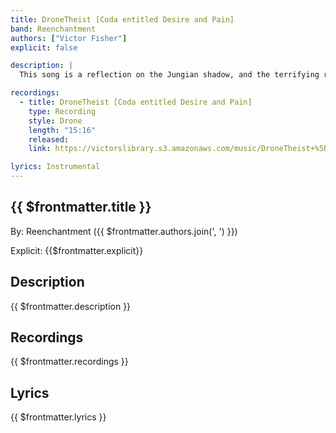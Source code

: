 ```yaml
---
title: DroneTheist [Coda entitled Desire and Pain]
band: Reenchantment
authors: ["Victor Fisher"]
explicit: false

description: |
  This song is a reflection on the Jungian shadow, and the terrifying realms of nihilism.

recordings:
  - title: DroneTheist [Coda entitled Desire and Pain]
    type: Recording
    style: Drone
    length: "15:16"
    released: 
    link: https://victorslibrary.s3.amazonaws.com/music/DroneTheist+%5BCoda+entitled+Desire+and+Pain%5D/DroneTheist+%5BCoda+entitled+Desire+and+Pain%5D.mp3

lyrics: Instrumental
---
```


## {{ $frontmatter.title }}

By: <g-link to="/band/reenchantment">Reenchantment</g-link> ({{ $frontmatter.authors.join(', ') }})

Explicit: {{$frontmatter.explicit}}

## Description

<vue-markdown>{{ $frontmatter.description }}</vue-markdown>

## Recordings

{{ $frontmatter.recordings }}

## Lyrics

<vue-markdown>{{ $frontmatter.lyrics }}</vue-markdown>
